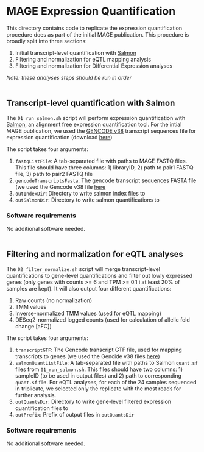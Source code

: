 # MAGE Expression Quantification

This directory contains code to replicate the expression quantification procedure does as part of the initial MAGE publication. This procedure is broadly split into three sections:
1. Initial transcript-level quantification with [Salmon](https://combine-lab.github.io/salmon/)
2. Filtering and normalization for eQTL mapping analysis
3. Filtering and normalization for Differential Expression analyses

*Note: these analyses steps should be run in order*<br><br>

## Transcript-level quantification with Salmon

The `01_run_salmon.sh` script will perform expression quantification with [Salmon](https://combine-lab.github.io/salmon/), an alignment free expression quantification tool. For the intial MAGE publication, we used the [GENCODE v38]() transcript sequences file for expression quantification (download [here](https://ftp.ebi.ac.uk/pub/databases/gencode/Gencode_human/release_38/gencode.v38.transcripts.fa.gz))

The script takes four arguments:
1. `fastqListFile`: A tab-separated file with paths to MAGE FASTQ files. This file should have three columns: 1) libraryID, 2) path to pair1 FASTQ file, 3) path to pair2 FASTQ file
2. `gencodeTranscriptsFasta`: The gencode transcript sequences FASTA file (we used the Gencode v38 file [here](https://ftp.ebi.ac.uk/pub/databases/gencode/Gencode_human/release_38/gencode.v38.transcripts.fa.gz)
3. `outIndexDir`: Directory to write salmon index files to
4. `outSalmonDir`: Directory to write salmon quantifications to

### Software requirements
No additional software needed.<br><br>

## Filtering and normalization for eQTL analyses

The `02_filter_normalize.sh` script will merge transcript-level quantifications to gene-level quantifications and filter out lowly expressed genes (only genes with counts >= 6 and TPM >= 0.1 i at least 20% of samples are kept). It will also output four different quantifications:
1. Raw counts (no normalization)
2. TMM values
3. Inverse-normalized TMM values (used for eQTL mapping)
4. DESeq2-normalized logged counts (used for calculation of allelic fold change [aFC])

The script takes four arguments:
1. `transcriptGTF`: The Gencode transcript GTF file, used for mapping transcripts to genes (we used the Gencide v38 files [here](https://ftp.ebi.ac.uk/pub/databases/gencode/Gencode_human/release_38/gencode.v38.annotation.gtf.gz))
2. `salmonQuantListFile`: A tab-separated file with paths to Salmon `quant.sf` files from `01_run_salmon.sh`. This files should have two columns: 1) sampleID (to be used in output files) and 2) path to corresponding `quant.sf` file. For eQTL analyses, for each of the 24 samples sequenced in triplicate, we selected only the replicate with the most reads for further analysis.
3. `outQuantsDir`: Directory to write gene-level filtered expression quantification files to
4. `outPrefix`: Prefix of output files in `outQuantsDir`

### Software requirements
No additional software needed.<br><br>
